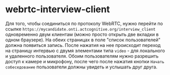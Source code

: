 # webrtc-interview-client

Для того, чтобы соединиться по протоколу WebRTC, нужно перейти по ссылке `https://mycandidate.onti.actcognitive.org/interview_client` одновременно двум клиентам (можно просто открыть две вкладки в одном браузере). На обеих страницах в поле "список пользователей" должна появиться запись. После нажатия на нее происходит переход на страницу интервью с двумя элементами типа `video` - для локального и удаленного пользователя. Обоим пользователям нужно разрешить доступ к камере и микрофону, после чего после нажатия кнопки `Начать собеседование` пользователи должны увидеть и услышать друг друга.

